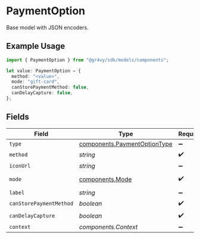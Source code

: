# PaymentOption

Base model with JSON encoders.

## Example Usage

```typescript
import { PaymentOption } from "@gr4vy/sdk/models/components";

let value: PaymentOption = {
  method: "<value>",
  mode: "gift-card",
  canStorePaymentMethod: false,
  canDelayCapture: false,
};
```

## Fields

| Field                                                                        | Type                                                                         | Required                                                                     | Description                                                                  |
| ---------------------------------------------------------------------------- | ---------------------------------------------------------------------------- | ---------------------------------------------------------------------------- | ---------------------------------------------------------------------------- |
| `type`                                                                       | [components.PaymentOptionType](../../models/components/paymentoptiontype.md) | :heavy_minus_sign:                                                           | N/A                                                                          |
| `method`                                                                     | *string*                                                                     | :heavy_check_mark:                                                           | N/A                                                                          |
| `iconUrl`                                                                    | *string*                                                                     | :heavy_minus_sign:                                                           | N/A                                                                          |
| `mode`                                                                       | [components.Mode](../../models/components/mode.md)                           | :heavy_check_mark:                                                           | An enumeration.                                                              |
| `label`                                                                      | *string*                                                                     | :heavy_minus_sign:                                                           | N/A                                                                          |
| `canStorePaymentMethod`                                                      | *boolean*                                                                    | :heavy_check_mark:                                                           | N/A                                                                          |
| `canDelayCapture`                                                            | *boolean*                                                                    | :heavy_check_mark:                                                           | N/A                                                                          |
| `context`                                                                    | *components.Context*                                                         | :heavy_minus_sign:                                                           | N/A                                                                          |